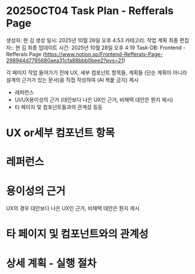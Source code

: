 # 2025OCT04 Task Plan - Refferals Page

생성자: 현 김
생성 일시: 2025년 10월 26일 오후 4:53
카테고리: 작업 계획
최종 편집자:: 현 김
최종 업데이트 시간: 2025년 10월 28일 오후 4:19
Task-DB: Frontend - Refferals Page (https://www.notion.so/Frontend-Refferals-Page-298944d7795680aea31cfa88bbb0bee2?pvs=21)

각 페이지 작업 들어가기 전에 UX, 세부 컴포넌트 항목들, 계획들 (단순 계획이 아니라  설계의 근거가 있는 문서)을 직접 작성하여 (AI 복붙 금지) 제시
- 레퍼런스
- UI/UX용이성의 근거 (대안보다 나은 UX인 근거, 비채택 대안은 뭔지 제시)
- 타 페이지 및 컴포넌트들과의 관계성
등등

# UX or세부 컴포넌트 항목

# 레퍼런스

# 용이성의 근거

UX의 경우 대안보다 나은 UX인 근거, 비채택 대안은 뭔지 제시

# 타 페이지 및 컴포넌트와의 관계성

# 상세 계획 - 실행 절차